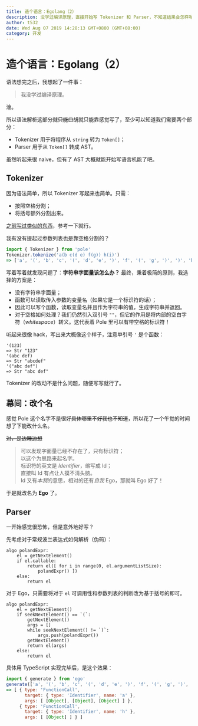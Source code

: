 ```yaml
---
title: 造个语言：Egolang（2）
description: 没学过编译原理，直接开始写 Tokenizer 和 Parser，不知道结果会怎样呢。
author: t532
date: Wed Aug 07 2019 14:28:13 GMT+0800 (GMT+08:00)
category: 开发
---
```


# 造个语言：Egolang（2）

<Series prev="/2019/08/06/ego-development-1/" />

语法想完之后，我想起了一件事：

> 我没学过编译原理。

淦。

所以语法解析这部分~~就只能口胡~~就只能靠感觉写了，至少可以知道我们需要两个部分：

- Tokenizer 用于将程序从 `string` 转为 `Token[]`；
- Parser 用于从 `Token[]` 转成 AST。

虽然听起来很 naive，但有了 AST 大概就能开始写语言机能了吧。

## Tokenizer

因为语法简单，所以 Tokenizer 写起来也简单。只需：

- 按照空格分割；
- 将括号额外分割出来。

[之前写过类似的东西](https://github.com/ionjs-dev/ionjs/blob/master/src/util/command/util.ts)，参考一下就行。

我有没有提起过参数列表也是靠空格分割的？

```js
import { Tokenizer } from 'pole'
Tokenizer.tokenize('a(b c(d e) f(g)) h(i)')
=> ['a', '(', 'b', 'c', '(', 'd', 'e', ')', 'f', '(', 'g', ')', ')', 'h', '(', 'i', ')']
```

写着写着就发现问题了：**字符串字面量该怎么办？** 最终，秉着极简的原则，我选择的方案是：

- 没有字符串字面量；
- 函数可以读取传入参数的变量名（如果它是一个标识符的话）；
- 因此可以写个函数，读取变量名并且作为字符串的值，生成字符串并返回。
- 对于空格如何处理？我们仍然引入双引号 `""`，但它的作用是将内部的空白字符（*whitespace*）转义。这代表着 Pole 里可以有带空格的标识符！

听起来很像 hack，写出来大概像这个样子，注意单引号 `'` 是个函数：
```ego
'(123)
=> Str "123"
'(abc def)
=> Str "abcdef"
'("abc def")
=> Str "abc def"
```

Tokenizer 的改动不是什么问题，随便写写就行了。

## 幕间：改个名

感觉 Pole 这个名字不是很好~~具体哪里不好我也不知道~~，所以花了一个午觉的时间想了下能改什么名。

~~对，是边睡边想~~

> 可以发现字面量已经不存在了，只有标识符；  
> 以这个为思路来起名字。  
> 标识符的英文是 *Identifier*，缩写成 Id；  
> 直接叫 Id 有点让人摸不清头脑。  
> Id 又有*本我*的意思，相对的还有*自我* Ego，那就叫 Ego 好了！

于是就改名为 **Ego** 了。

## Parser

一开始感觉很恐怖，但是意外地好写？

先考虑对于常规波兰表达式如何解析（伪码）：

```
algo polandExpr:
    el = getNextElement()
    if el.callable:
        return el([ for i in range(0, el.argumentListSize): 
            polandExpr() ])
    else:
        return el
```

对于 Ego，只需要将对于 `el` 可调用性和参数列表的判断改为基于括号的即可。

```
algo polandExpr:
    el = getNextElement()
    if seekNextElement() == `(`:
        getNextElement()
        args = []
        while seekNextElement() != `)`:
            args.push(polandExpr())
        getNextElement()
        return el(args)
    else:
        return el
```

具体用 TypeScript 实现完毕后，是这个效果：
```js
import { generate } from 'ego'
generate(['a', '(', 'b', 'c', '(', 'd', 'e', ')', 'f', '(', 'g', ')', ')', 'h', '(', 'i', ')'])
=> [ { type: 'FunctionCall',
       target: { type: 'Identifier', name: 'a' },
       args: [ [Object], [Object], [Object] ] },
     { type: 'FunctionCall',
       target: { type: 'Identifier', name: 'h' },
       args: [ [Object] ] } ]
```
